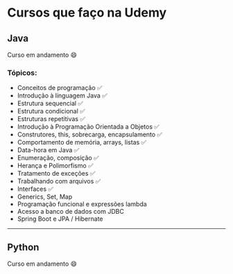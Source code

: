 # Cursos que faço na Udemy

## Java
Curso em andamento 😄

### Tópicos:
- Conceitos de programação ✅
- Introdução à linguagem Java ✅
- Estrutura sequencial ✅
- Estrutura condicional ✅
- Estruturas repetitivas ✅
- Introdução à Programação Orientada a Objetos ✅
- Construtores, this, sobrecarga, encapsulamento ✅
- Comportamento de memória, arrays, listas ✅
- Data-hora em Java ✅
- Enumeração, composição ✅
- Herança e Polimorfismo ✅
- Tratamento de exceções ✅
- Trabalhando com arquivos ✅
- Interfaces ✅
- Generics, Set, Map
- Programação funcional e expressões lambda
- Acesso a banco de dados com JDBC
- Spring Boot e JPA / Hibernate

-----
## Python
Curso em andamento 😄
